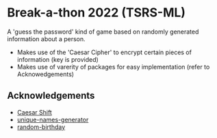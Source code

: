 
# Break-a-thon 2022 (TSRS-ML)

A 'guess the password' kind of game based on randomly generated information about a person.
- Makes use of the 'Caesar Cipher' to encrypt certain pieces of information (key is provided)
- Makes use of varerity of packages for easy implementation (refer to Acknowedgements)





## Acknowledgements

 - [Caesar Shift](https://gist.githubusercontent.com/EvanHahn/2587465/raw/56c78b96c627a299b7d1eb775e01e3e16b12f6a7/gistfile1.js)
 - [unique-names-generator](https://www.npmjs.com/package/unique-names-generator)
 - [random-birthday](https://www.npmjs.com/package/random-birthday)

